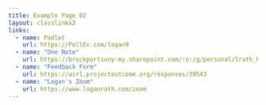 ```yaml
---
title: Example Page 02
layout: classlinks2
links:
  - name: Padlet
    url: https://PollEv.com/logan9
  - name: "One Note"
    url: https://brockportsuny-my.sharepoint.com/:o:/g/personal/lrath_brockport_edu/Es0l3XdRCtZInRPaja2bz6UBSjIkCUSyAYlkI93jg5gqww?e=umivjb
  - name: "Feedback Form"
    url: https://acrl.projectoutcome.org/responses/39543
  - name: "Logan's Zoom"
    url: https://www.loganrath.com/zoom
---
```

